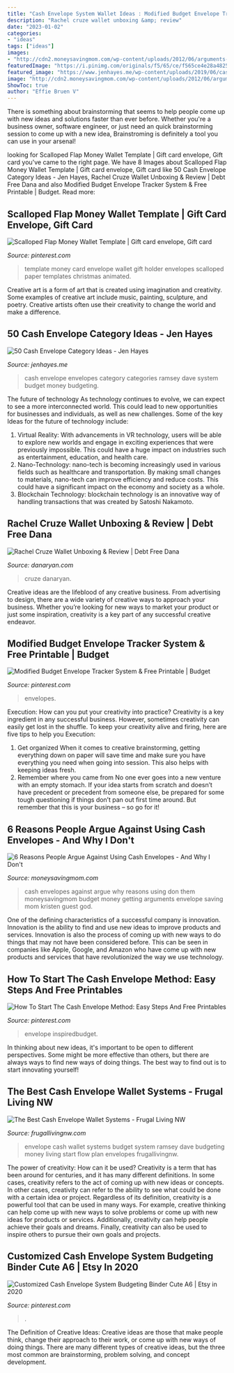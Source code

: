 ```yaml
---
title: "Cash Envelope System Wallet Ideas : Modified Budget Envelope Tracker System &amp; Free Printable"
description: "Rachel cruze wallet unboxing &amp; review"
date: "2023-01-02"
categories:
- "ideas"
tags: ["ideas"]
images:
- "http://cdn2.moneysavingmom.com/wp-content/uploads/2012/06/arguments-against-cash-envelopes.jpg"
featuredImage: "https://i.pinimg.com/originals/f5/65/ce/f565ce4e28a4825d0ceba4fcd1dd6325.jpg"
featured_image: "https://www.jenhayes.me/wp-content/uploads/2019/06/cash-envelopes.jpg"
image: "http://cdn2.moneysavingmom.com/wp-content/uploads/2012/06/arguments-against-cash-envelopes.jpg"
ShowToc: true
author: "Effie Bruen V"
---
```



There is something about brainstorming that seems to help people come up with new ideas and solutions faster than ever before. Whether you're a business owner, software engineer, or just need an quick brainstorming session to come up with a new idea, Brainstroming is definitely a tool you can use in your arsenal!

	

		
looking for Scalloped Flap Money Wallet Template | Gift card envelope, Gift card you've came to the right page. We have 8 Images about Scalloped Flap Money Wallet Template | Gift card envelope, Gift card like 50 Cash Envelope Category Ideas - Jen Hayes, Rachel Cruze Wallet Unboxing &amp; Review | Debt Free Dana and also Modified Budget Envelope Tracker System &amp; Free Printable | Budget. Read more:
		
    
## Scalloped Flap Money Wallet Template | Gift Card Envelope, Gift Card

<img loading=lazy src="https://i.pinimg.com/originals/8a/de/2e/8ade2eff2efa01a40696226b7d2e4607.jpg" onerror="this.onerror=null;this.src='https://tse4.mm.bing.net/th?id=OIP.5JWNue66SeiP09lPDKuM9wAAAA&amp;pid=15.1';" alt="Scalloped Flap Money Wallet Template | Gift card envelope, Gift card">

_Source: pinterest.com_

>template money card envelope wallet gift holder envelopes scalloped paper templates christmas animated. 

	

Creative art is a form of art that is created using imagination and creativity. Some examples of creative art include music, painting, sculpture, and poetry. Creative artists often use their creativity to change the world and make a difference.

    
## 50 Cash Envelope Category Ideas - Jen Hayes

<img loading=lazy src="https://www.jenhayes.me/wp-content/uploads/2019/06/cash-envelopes.jpg" onerror="this.onerror=null;this.src='https://tse3.mm.bing.net/th?id=OIP.bMtHbiA0B8LnomrgNgJUhgHaHa&amp;pid=15.1';" alt="50 Cash Envelope Category Ideas - Jen Hayes">

_Source: jenhayes.me_

>cash envelope envelopes category categories ramsey dave system budget money budgeting. 

	

The future of technology
As technology continues to evolve, we can expect to see a more interconnected world. This could lead to new opportunities for businesses and individuals, as well as new challenges. Some of the key Ideas for the future of technology include: 
1. Virtual Reality: With advancements in VR technology, users will be able to explore new worlds and engage in exciting experiences that were previously impossible. This could have a huge impact on industries such as entertainment, education, and health care.
2. Nano-Technology: nano-tech is becoming increasingly used in various fields such as healthcare and transportation. By making small changes to materials, nano-tech can improve efficiency and reduce costs. This could have a significant impact on the economy and society as a whole. 
3. Blockchain Technology: blockchain technology is an innovative way of handling transactions that was created by Satoshi Nakamoto.

    
## Rachel Cruze Wallet Unboxing &amp; Review | Debt Free Dana

<img loading=lazy src="https://i1.wp.com/www.danaryan.com/wp-content/uploads/2016/12/wallet-inside.png?fit=1920%2C1080" onerror="this.onerror=null;this.src='https://tse2.mm.bing.net/th?id=OIP.4EhbNtWpbZmVlGnAdH_4AAHaEK&amp;pid=15.1';" alt="Rachel Cruze Wallet Unboxing &amp; Review | Debt Free Dana">

_Source: danaryan.com_

>cruze danaryan. 

	

Creative ideas are the lifeblood of any creative business. From advertising to design, there are a wide variety of creative ways to approach your business. Whether you’re looking for new ways to market your product or just some inspiration, creativity is a key part of any successful creative endeavor.

    
## Modified Budget Envelope Tracker System &amp; Free Printable | Budget

<img loading=lazy src="https://i.pinimg.com/originals/f5/65/ce/f565ce4e28a4825d0ceba4fcd1dd6325.jpg" onerror="this.onerror=null;this.src='https://tse4.mm.bing.net/th?id=OIP.WOiVsssqK_QRCkGHI31L-QHaFa&amp;pid=15.1';" alt="Modified Budget Envelope Tracker System &amp; Free Printable | Budget">

_Source: pinterest.com_

>envelopes. 

	

Execution: How can you put your creativity into practice?
Creativity is a key ingredient in any successful business. However, sometimes creativity can easily get lost in the shuffle. To keep your creativity alive and firing, here are five tips to help you Execution:
1. Get organized
When it comes to creative brainstorming, getting everything down on paper will save time and make sure you have everything you need when going into session. This also helps with keeping ideas fresh.
2. Remember where you came from
No one ever goes into a new venture with an empty stomach. If your idea starts from scratch and doesn’t have precedent or precedent from someone else, be prepared for some tough questioning if things don’t pan out first time around. But remember that this is your business – so go for it!

    
## 6 Reasons People Argue Against Using Cash Envelopes - And Why I Don&#039;t

<img loading=lazy src="http://cdn2.moneysavingmom.com/wp-content/uploads/2012/06/arguments-against-cash-envelopes.jpg" onerror="this.onerror=null;this.src='https://tse3.mm.bing.net/th?id=OIP.9uahw0Z5NOSSOv5C1vV9jwHaL2&amp;pid=15.1';" alt="6 Reasons People Argue Against Using Cash Envelopes - And Why I Don&#039;t">

_Source: moneysavingmom.com_

>cash envelopes against argue why reasons using don them moneysavingmom budget money getting arguments envelope saving mom kristen guest god. 

	

One of the defining characteristics of a successful company is innovation. Innovation is the ability to find and use new ideas to improve products and services. Innovation is also the process of coming up with new ways to do things that may not have been considered before. This can be seen in companies like Apple, Google, and Amazon who have come up with new products and services that have revolutionized the way we use technology.

    
## How To Start The Cash Envelope Method: Easy Steps And Free Printables

<img loading=lazy src="https://i.pinimg.com/originals/25/a8/71/25a8710243bd0d98c78749c5ed709512.jpg" onerror="this.onerror=null;this.src='https://tse4.mm.bing.net/th?id=OIP.HzWjXRnf6pUqiOQHr-Ng1gHaMW&amp;pid=15.1';" alt="How To Start The Cash Envelope Method: Easy Steps And Free Printables">

_Source: pinterest.com_

>envelope inspiredbudget. 

	

In thinking about new ideas, it's important to be open to different perspectives. Some might be more effective than others, but there are always ways to find new ways of doing things. The best way to find out is to start innovating yourself!

    
## The Best Cash Envelope Wallet Systems - Frugal Living NW

<img loading=lazy src="https://www.frugallivingnw.com/wp-content/uploads/2016/06/best-cash-envelope-wallet-systems.jpg" onerror="this.onerror=null;this.src='https://tse3.mm.bing.net/th?id=OIP.QHJ5aMMX34I90POvpeV4eAHaLH&amp;pid=15.1';" alt="The Best Cash Envelope Wallet Systems - Frugal Living NW">

_Source: frugallivingnw.com_

>envelope cash wallet systems budget system ramsey dave budgeting money living start flow plan envelopes frugallivingnw. 

	

The power of creativity: How can it be used?
Creativity is a term that has been around for centuries, and it has many different definitions. In some cases, creativity refers to the act of coming up with new ideas or concepts. In other cases, creativity can refer to the ability to see what could be done with a certain idea or project. Regardless of its definition, creativity is a powerful tool that can be used in many ways. For example, creative thinking can help come up with new ways to solve problems or come up with new ideas for products or services. Additionally, creativity can help people achieve their goals and dreams. Finally, creativity can also be used to inspire others to pursue their own goals and projects.

    
## Customized Cash Envelope System Budgeting Binder Cute A6 | Etsy In 2020

<img loading=lazy src="https://i.pinimg.com/736x/a9/7c/0e/a97c0e37f4bbe5cb2e48748ccfd2a58a.jpg" onerror="this.onerror=null;this.src='https://tse1.mm.bing.net/th?id=OIP.kwMzCszj_hUSdEDK_2dVFAHaFJ&amp;pid=15.1';" alt="Customized Cash Envelope System Budgeting Binder Cute A6 | Etsy in 2020">

_Source: pinterest.com_

>. 

	

The Definition of Creative Ideas:
Creative ideas are those that make people think, change their approach to their work, or come up with new ways of doing things. There are many different types of creative ideas, but the three most common are brainstorming, problem solving, and concept development.

